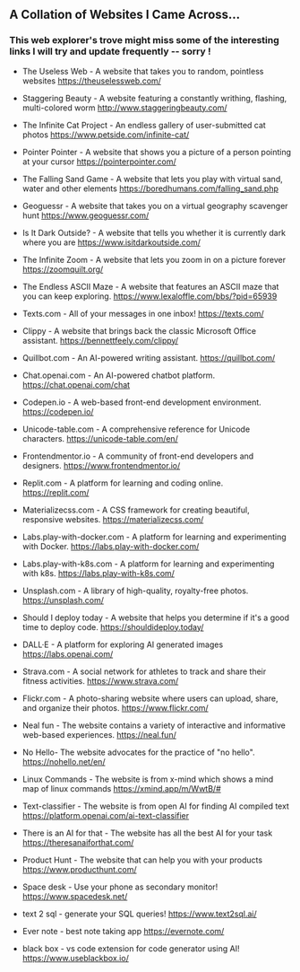 ## A Collation of Websites I Came Across...

### This web explorer's trove might miss some of the interesting links I will try and update frequently -- sorry !

- The Useless Web - A website that takes you to random, pointless websites
https://theuselessweb.com/

- Staggering Beauty - A website featuring a constantly writhing, flashing, multi-colored worm
http://www.staggeringbeauty.com/

- The Infinite Cat Project - An endless gallery of user-submitted cat photos
https://www.petside.com/infinite-cat/

- Pointer Pointer - A website that shows you a picture of a person pointing at your cursor
https://pointerpointer.com/

- The Falling Sand Game - A website that lets you play with virtual sand, water and other elements
https://boredhumans.com/falling_sand.php

- Geoguessr - A website that takes you on a virtual geography scavenger hunt
https://www.geoguessr.com/

- Is It Dark Outside? - A website that tells you whether it is currently dark where you are
https://www.isitdarkoutside.com/

- The Infinite Zoom - A website that lets you zoom in on a picture forever
https://zoomquilt.org/

- The Endless ASCII Maze - A website that features an ASCII maze that you can keep exploring.
https://www.lexaloffle.com/bbs/?pid=65939

- Texts.com - All of your messages in one inbox!
https://texts.com/

- Clippy - A website that brings back the classic Microsoft Office assistant.
https://bennettfeely.com/clippy/

- Quillbot.com - An AI-powered writing assistant.
https://quillbot.com/

- Chat.openai.com - An AI-powered chatbot platform.
https://chat.openai.com/chat

- Codepen.io - A web-based front-end development environment.
https://codepen.io/

- Unicode-table.com - A comprehensive reference for Unicode characters.
https://unicode-table.com/en/

- Frontendmentor.io - A community of front-end developers and designers.
https://www.frontendmentor.io/

- Replit.com - A platform for learning and coding online.
https://replit.com/

- Materializecss.com - A CSS framework for creating beautiful, responsive websites.
https://materializecss.com/

- Labs.play-with-docker.com - A platform for learning and experimenting with Docker.
https://labs.play-with-docker.com/

- Labs.play-with-k8s.com - A platform for learning and experimenting with k8s.
https://labs.play-with-k8s.com/

- Unsplash.com - A library of high-quality, royalty-free photos.
https://unsplash.com/

- Should I deploy today - A website that helps you determine if it's a good time to deploy code.
https://shouldideploy.today/

- DALL·E  - A platform for exploring AI generated images
https://labs.openai.com/

- Strava.com - A social network for athletes to track and share their fitness activities.
https://www.strava.com/

- Flickr.com - A photo-sharing website where users can upload, share, and organize their photos.
https://www.flickr.com/

- Neal fun -  The website contains a variety of interactive and informative web-based experiences.
https://neal.fun/ 

- No Hello- The website advocates for the practice of "no hello".
https://nohello.net/en/

- Linux Commands  -  The  website is from x-mind  which shows a mind map of linux commands
https://xmind.app/m/WwtB/#

- Text-classifier -  The  website is from open AI  for finding  AI compiled text
https://platform.openai.com/ai-text-classifier

- There is an AI for that -  The  website has all the best AI for your task
https://theresanaiforthat.com/

- Product Hunt -  The  website that can help you with your products https://www.producthunt.com/

- Space desk -  Use your phone as secondary monitor!
https://www.spacedesk.net/

- text 2 sql -  generate your SQL queries!
https://www.text2sql.ai/

- Ever note -  best note taking app
https://evernote.com/

- black box -  vs code extension for code generator using AI!
https://www.useblackbox.io/